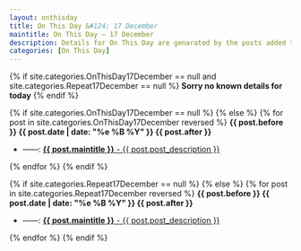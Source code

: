 ```yaml
---
layout: onthisday
title: On This Day &#124; 17 December
maintitle: On This Day — 17 December
description: Details for On This Day are genarated by the posts added to the website so the content is subject to changes/updates over time.
categories: [On This Day]
---
```


{% if site.categories.OnThisDay17December == null and site.categories.Repeat17December == null %}
<strong>Sorry no known details for today</strong>
{% endif %}

{% if site.categories.OnThisDay17December == null %}
{% else %}
{% for post in site.categories.OnThisDay17December reversed %}
<strong>{{ post.before }} {{ post.date | date: "%e %B %Y" }} {{ post.after }}</strong>
<ul>
<li> ——: <a href="{{ post.url }}"><strong>{{ post.maintitle }}</strong> - {{ post.post_description }}</a></li>
</ul>
{% endfor %}
{% endif %}

{% if site.categories.Repeat17December == null %}
{% else %}
{% for post in site.categories.Repeat17December reversed %}
<strong>{{ post.before }} {{ post.date | date: "%e %B %Y" }} {{ post.after }}</strong>
<ul>
<li> ——: <a href="{{ post.url }}"><strong>{{ post.maintitle }}</strong> - {{ post.post_description }}</a></li>
</ul>
{% endfor %}
{% endif %}
